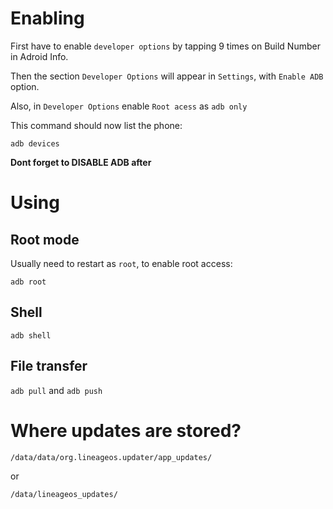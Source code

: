 Enabling
========

First have to enable `developer options` by tapping 9 times on Build Number in Adroid Info.

Then the section `Developer Options` will appear in `Settings`, with `Enable ADB` option.

Also, in `Developer Options` enable `Root acess` as `adb only`

This command should now list the phone:

    adb devices

__Dont forget to DISABLE ADB after__

Using
=====

Root mode
---------

Usually need to restart as `root`, to enable root access:

    adb root

Shell
-----

    adb shell

File transfer
-------------

`adb pull` and `adb push`


Where updates are stored?
=========================

    /data/data/org.lineageos.updater/app_updates/

or

    /data/lineageos_updates/

